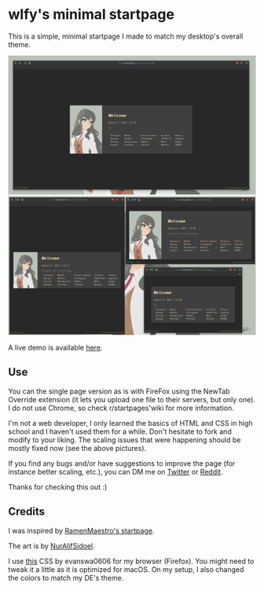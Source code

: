 # wlfy's minimal startpage
This is a simple, minimal startpage I made to match my desktop's overall theme.

![Fullscreen view](assets/img/fs.png)
![Responsive view](assets/img/responsive.png)

A live demo is available [here](https://wolfiy.gitlab.io/wlfys-minimal-startpage/).

## Use
You can the single page version as is with FireFox using the NewTab Override extension (it lets you upload one file to their servers, but only one). I do not use Chrome, so check r/startpages'wiki for more information.

I'm not a web developer, I only learned the basics of HTML and CSS in high school and I haven't used them for a while. Don't hesitate to fork and modify to your liking. The scaling issues that were happening should be mostly fixed now (see the above pictures).

If you find any bugs and/or have suggestions to improve the page (for instance better scaling, etc.), you can DM me on [Twitter](https://twitter.com/wolfiiy) or [Reddit](https://www.reddit.com/user/Wolfiy/).

Thanks for checking this out :)

## Credits
I was inspired by [RamenMaestro's startpage](https://github.com/RamenMaestro/startpage).

The art is by [NurAlifSidoel](https://www.deviantart.com/nuralifsidoel/art/Futaba-Rio-Seishun-Buta-Yarou-Vector-778405449).

I use [this](https://github.com/evanswa0606/firefox-simpletheme) CSS by evanswa0606 for my browser (Firefox). You might need to tweak it a little as it is optimized for macOS. On my setup, I also changed the colors to match my DE's theme.